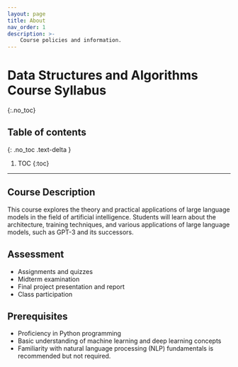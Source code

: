 ```yaml
---
layout: page
title: About
nav_order: 1
description: >-
    Course policies and information.
---
```


# Data Structures and Algorithms Course Syllabus
{:.no_toc}

## Table of contents
{: .no_toc .text-delta }

1. TOC
{:toc}

---

## Course Description
This course explores the theory and practical applications of large language models in the field of artificial intelligence. Students will learn about the architecture, training techniques, and various applications of large language models, such as GPT-3 and its successors.

## Assessment
- Assignments and quizzes
- Midterm examination
- Final project presentation and report
- Class participation

## Prerequisites
- Proficiency in Python programming
- Basic understanding of machine learning and deep learning concepts
- Familiarity with natural language processing (NLP) fundamentals is recommended but not required.
